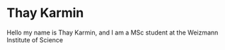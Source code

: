# Thay Karmin

Hello my name is Thay Karmin, and I am a MSc student at the Weizmann Institute of Science
